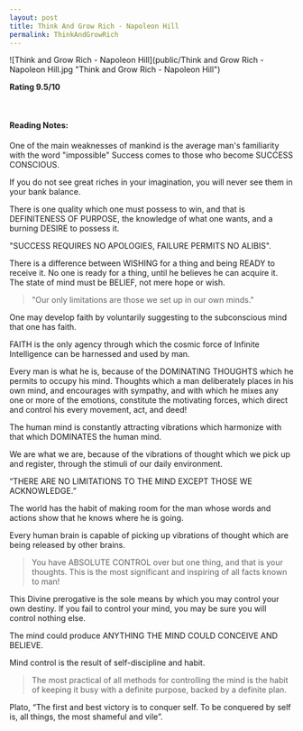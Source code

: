 ```yaml
---
layout: post
title: Think And Grow Rich - Napoleon Hill
permalink: ThinkAndGrowRich
---
```


![Think and Grow Rich - Napoleon Hill](public/Think and Grow Rich - Napoleon Hill.jpg "Think and Grow Rich - Napoleon Hill")

**Rating 9.5/10**

<br>

#### Reading Notes:

One of the main weaknesses of mankind is the average man's familiarity with the word "impossible"
Success comes to those who become SUCCESS CONSCIOUS.

If you do not see great riches in your imagination, you will never see them in your bank balance.

There is one quality which one must possess to win, and that is DEFINITENESS OF PURPOSE, the knowledge of what one wants, and a burning DESIRE to possess it. 

"SUCCESS REQUIRES NO APOLOGIES, FAILURE PERMITS NO ALIBIS".

There is a difference between WISHING for a thing and being READY to receive it. No one is ready for a thing, until he believes he can acquire it. The state of mind must be BELIEF, not mere hope or wish.

> "Our only limitations are those we set up in our own minds."

One may develop faith by voluntarily suggesting to the subconscious mind that one has faith.

FAITH is the only agency through which the cosmic force of Infinite Intelligence can be harnessed and used by man.

Every man is what he is, because of the DOMINATING THOUGHTS which he permits to occupy his mind. Thoughts which a man deliberately places in his own mind, and encourages with sympathy, and with which he mixes any one or more of the emotions, constitute the motivating forces, which direct and control his every movement, act, and deed!

 The human mind is constantly attracting vibrations which harmonize with that which DOMINATES the human mind.

 We are what we are, because of the vibrations of thought which we pick up and register, through the stimuli of our daily environment.

“THERE ARE NO LIMITATIONS TO THE MIND EXCEPT THOSE WE ACKNOWLEDGE.”

The world has the habit of making room for the man whose words and actions show that he knows where he is going.

Every human brain is capable of picking up vibrations of thought which are being released by other brains.

> You have ABSOLUTE CONTROL over but one thing, and that is your thoughts. This is the most significant and inspiring of all facts known to man!

This Divine prerogative is the sole means by which you may control your own destiny. If you fail to control your mind, you may be sure you will control nothing else.

The mind could produce ANYTHING THE MIND COULD CONCEIVE AND BELIEVE.

Mind control is the result of self-discipline and habit.

> The most practical of all methods for controlling the mind is the habit of keeping it busy with a definite purpose, backed by a definite plan.

Plato, “The first and best victory is to conquer self. To be conquered by self is, all things, the most shameful and vile”.



